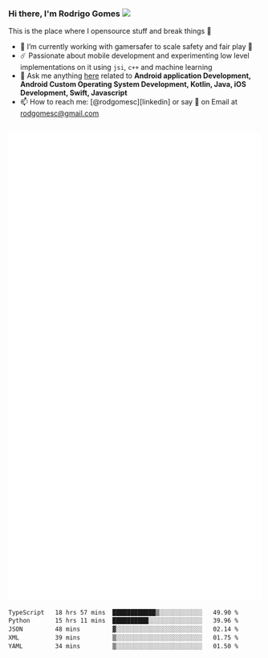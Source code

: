 
### Hi there, I'm Rodrigo Gomes <img src="https://media.giphy.com/media/hvRJCLFzcasrR4ia7z/giphy.gif" width="25px">
This is the place where I opensource stuff and break things 🤣
- 🔭 I’m currently working with gamersafer to scale safety and fair play 💜
- ☄️ Passionate about mobile development and experimenting low level implementations on it using `jsi`, `c++` and machine learning
- 💬 Ask me anything [here](https://github.com/rodgomesc/rodgomesc/issues) related to <b>Android application Development, Android Custom Operating System Development, Kotlin, Java, iOS Development, Swift, Javascript</b>
- 📫 How to reach me: [@rodgomesc][linkedin] or say 👋 on Email at [rodgomesc@gmail.com](mailto:rodgomesc@gmail.com)


<br/>

<picture>
  <img src="/github-metrics.svg" alt="Metrics">
</picture>

</br>

<!--START_SECTION:waka-->

```txt
TypeScript   18 hrs 57 mins  ████████████▒░░░░░░░░░░░░   49.90 %
Python       15 hrs 11 mins  ██████████░░░░░░░░░░░░░░░   39.96 %
JSON         48 mins         ▓░░░░░░░░░░░░░░░░░░░░░░░░   02.14 %
XML          39 mins         ▒░░░░░░░░░░░░░░░░░░░░░░░░   01.75 %
YAML         34 mins         ▒░░░░░░░░░░░░░░░░░░░░░░░░   01.50 %
```

<!--END_SECTION:waka-->
